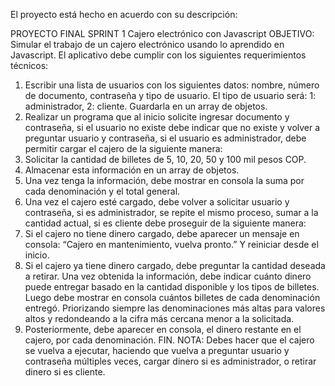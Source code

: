El proyecto está hecho en acuerdo con su descripción:

PROYECTO FINAL SPRINT 1 
Cajero electrónico con Javascript 
OBJETIVO: Simular el trabajo de un cajero electrónico usando lo aprendido en 
Javascript. 
El aplicativo debe cumplir con los siguientes requerimientos técnicos: 
1. Escribir una lista de usuarios con los siguientes datos: nombre, número 
de  documento,  contraseña  y  tipo  de usuario.  El  tipo  de  usuario  será:  1: 
administrador, 2: cliente. Guardarla en un array de objetos. 
2. Realizar un programa que al inicio solicite ingresar documento y 
contraseña, si el usuario no existe debe indicar que no existe y volver a 
preguntar  usuario  y  contraseña,  si  el  usuario  es  administrador,  debe 
permitir cargar el cajero de la siguiente manera: 
3. Solicitar la cantidad de billetes de 5, 10, 20, 50 y 100 mil pesos COP. 
4. Almacenar esta información en un array de objetos. 
5. Una vez tenga la información, debe mostrar en consola la suma por cada 
denominación y el total general. 
6. Una vez el cajero esté cargado, debe volver a solicitar usuario y 
contraseña, si es administrador, se repite el mismo proceso, sumar a la 
cantidad actual, si es cliente debe proseguir de la siguiente manera: 
7. Si  el  cajero  no  tiene  dinero  cargado,  debe  aparecer  un  mensaje  en 
consola: “Cajero en mantenimiento, vuelva pronto.” Y reiniciar desde el 
inicio. 
8. Si el cajero ya tiene dinero cargado, debe preguntar la cantidad deseada 
a  retirar.  Una  vez  obtenida  la  información,  debe  indicar  cuánto  dinero 
puede  entregar  basado  en  la  cantidad  disponible  y  los  tipos de  billetes. 
Luego  debe  mostrar  en  consola  cuántos  billetes  de  cada  denominación 
entregó. Priorizando siempre las denominaciones más altas para valores 
altos y redondeando a la cifra más cercana menor a la solicitada. 
9. Posteriormente, debe aparecer en consola, el dinero restante en el cajero, 
por cada denominación. 
FIN. 
NOTA: Debes hacer que el cajero se vuelva a ejecutar, haciendo que vuelva a 
preguntar usuario y contraseña múltiples veces, cargar dinero si es 
administrador, o retirar dinero si es cliente.  